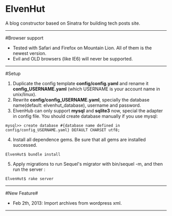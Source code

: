 ElvenHut
========

A blog constructor based on Sinatra for building tech posts site. 

---

#Browser support
* Tested with Safari and Firefox on Mountain Lion. All of them is the newest version.
* Evil and OLD browsers (like IE6) will never be supported.

---

#Setup
1. Duplicate the config template **config/config.yaml** and rename it **config_USERNAME.yaml** (which USERNAME is your account name in unix/linux). 
2. Rewrite **config/config_USERNAME.yaml**, specially the database name(default: elvenhut\_database), username and password.
3. ElvenHub can only support **mysql** and **sqlite3** now, special the adapter in config file. You should create database manually if you use mysql:
<pre><code>mysql>> create database #{database name defined in config/config_USERNAME.yaml} DEFAULT CHARSET utf8;</code></pre>
4. Install all dependence gems. Be sure that all gems are installed successed.
<pre><code>ElvenHut$ bundle install</code></pre>
5. Apply migrations to run Sequel's migrator with bin/sequel -m, and then run the server :
<pre><code>ElvenHut$ rake server</code></pre>

---

#New Feature#
* Feb 2th, 2013: Import archives from wordpress xml.

---
